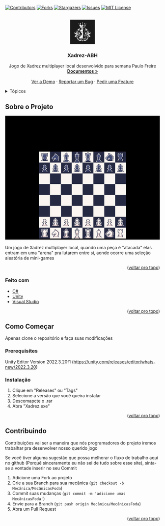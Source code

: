 <div id="top"></div>

[![Contributors][contributors-shield]][contributors-url]
[![Forks][forks-shield]][forks-url]
[![Stargazers][stars-shield]][stars-url]
[![Issues][issues-shield]][issues-url]
[![MIT License][license-shield]][license-url]


<!-- LOGO DO PROJETO -->
<br />
<div align="center">
  <a href="https://github.com/github_username/repo_name">
    <img src="images/logo.jpg" alt="Logo" width="80" height="80">
  </a>

<h3 align="center">Xadrez-ABH</h3>

  <p align="center">
    Jogo de Xadrez multiplayer local desenvolvido para semana Paulo Freire
    <br />
    <a href="https://github.com/github_username/repo_name"><strong>Documentos »</strong></a>
    <br />
    <br />
    <a href="https://github.com/github_username/repo_name">Ver a Demo</a>
    ·
    <a href="https://github.com/github_username/repo_name/issues">Reportar um Bug</a>
    ·
    <a href="https://github.com/github_username/repo_name/issues">Pedir uma Feature</a>
  </p>
</div>



<details>
  <summary>Tópicos</summary>
  <ol>
    <li>
      <a href="#about-the-project">Sobre o Projeto</a>
      <ul>
        <li><a href="#built-with">Feito com</a></li>
      </ul>
    </li>
    <li>
      <a href="#getting-started">Como Começar</a>
      <ul>
        <li><a href="#prerequisites">Pré-requisitos</a></li>
        <li><a href="#installation">Instalação</a></li>
         <li><a href="#contributing">Contribuindo</a></li>
      </ul>
    </li>
  </ol>
</details>




## Sobre o Projeto

[![Product Name Screen Shot][product-screenshot]](https://example.com)

 Um jogo de Xadrez multiplayer local, quando uma peça é "atacada" elas entram em uma "arena" pra lutarem entre si, aonde ocorre uma seleção aleatória de mini-games

<p align="right">(<a href="#top">voltar pro topo</a>)</p>



### Feito com

* [C#](https://dotnet.microsoft.com/pt-br/languages/csharp)
* [Unity](https://unity.com/pt)
* [Visual Studio](https://visualstudio.microsoft.com/pt-br/)

<p align="right">(<a href="#top">voltar pro topo</a>)</p>



## Como Começar

Apenas clone o repositório e faça suas modificações

### Prerequisites

Unity Editor Version 2022.3.20f1 
(https://unity.com/releases/editor/whats-new/2022.3.20)

### Instalação

1. Clique em "Releases" ou "Tags"
2. Selecione a versão que você queira instalar
3. Descomapcte o .rar 
4. Abra "Xadrez.exe"

<p align="right">(<a href="#top">voltar pro topo</a>)</p>


## Contribuindo

Contribuições vai ser a maneira que nós programadores do projeto iremos trabalhar pra desenvolver nosso querido jogo

Se você tiver alguma sugestão que possa melhorar o fluxo de trabalho aqui no github (Porquê sinceramente eu não sei de tudo sobre esse site), sinta-se a vontade inserir no seu Commit

1. Adicione uma Fork ao projeto
2. Crie a sua Branch para sua mecânica (`git checkout -b Mecânica/MecânicasFoda`)
3. Commit suas mudanças (`git commit -m 'adicione umas MecânicasFoda'`)
4. Envie para a Branch (`git push origin Mecânica/MecânicasFoda`)
5. Abra um Pull Request

<p align="right">(<a href="#top">voltar pro topo</a>)</p>


<!-- https://www.markdownguide.org/basic-syntax/#reference-style-links -->
[contributors-shield]: https://img.shields.io/github/contributors/github_username/repo_name.svg?style=for-the-badge
[contributors-url]: https://github.com/github_username/repo_name/graphs/contributors
[forks-shield]: https://img.shields.io/github/forks/github_username/repo_name.svg?style=for-the-badge
[forks-url]: https://github.com/github_username/repo_name/network/members
[stars-shield]: https://img.shields.io/github/stars/github_username/repo_name.svg?style=for-the-badge
[stars-url]: https://github.com/github_username/repo_name/stargazers
[issues-shield]: https://img.shields.io/github/issues/github_username/repo_name.svg?style=for-the-badge
[issues-url]: https://github.com/github_username/repo_name/issues
[license-shield]: https://img.shields.io/github/license/github_username/repo_name.svg?style=for-the-badge
[license-url]: https://github.com/github_username/repo_name/blob/master/LICENSE.txt
[linkedin-shield]: https://img.shields.io/badge/-LinkedIn-black.svg?style=for-the-badge&logo=linkedin&colorB=555
[linkedin-url]: https://linkedin.com/in/linkedin_username
[product-screenshot]: images/screenshot.png
